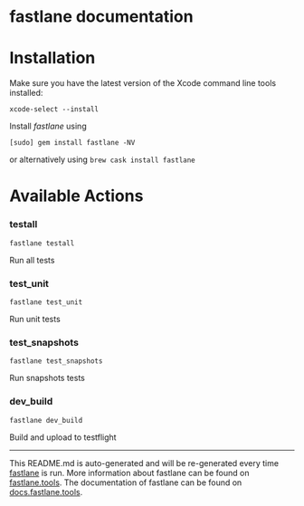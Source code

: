 fastlane documentation
================
# Installation

Make sure you have the latest version of the Xcode command line tools installed:

```
xcode-select --install
```

Install _fastlane_ using
```
[sudo] gem install fastlane -NV
```
or alternatively using `brew cask install fastlane`

# Available Actions
### testall
```
fastlane testall
```
Run all tests
### test_unit
```
fastlane test_unit
```
Run unit tests
### test_snapshots
```
fastlane test_snapshots
```
Run snapshots tests
### dev_build
```
fastlane dev_build
```
Build and upload to testflight

----

This README.md is auto-generated and will be re-generated every time [fastlane](https://fastlane.tools) is run.
More information about fastlane can be found on [fastlane.tools](https://fastlane.tools).
The documentation of fastlane can be found on [docs.fastlane.tools](https://docs.fastlane.tools).
